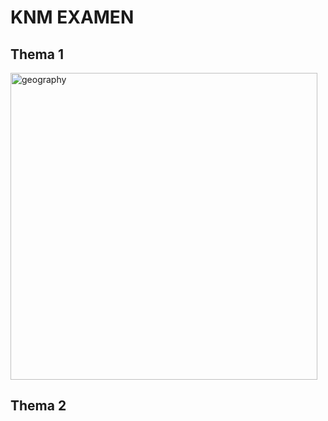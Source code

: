 # KNM EXAMEN

## Thema 1

<img width="491" alt="geography" src="https://github.com/David-L-R/Knowledge-of-Dutch-Society-KNM-/assets/31222514/b2ad28c3-1344-4818-8d27-4fdffef154ac">

## Thema 2
